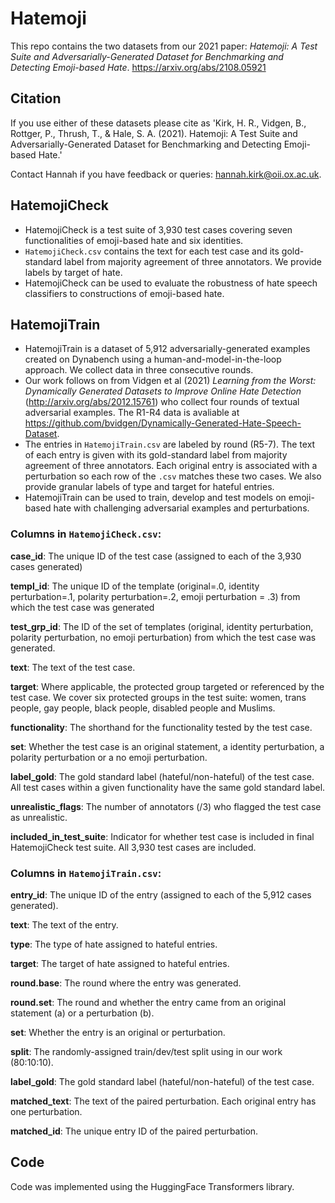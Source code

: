 
# Hatemoji

This repo contains the two datasets from our 2021 paper: _Hatemoji: A Test Suite and Adversarially-Generated Dataset for Benchmarking and Detecting Emoji-based Hate_. https://arxiv.org/abs/2108.05921


## Citation
If you use either of these datasets please cite as 'Kirk, H. R., Vidgen, B., Rottger, P., Thrush, T., & Hale, S. A. (2021). Hatemoji: A Test Suite and Adversarially-Generated Dataset for Benchmarking and Detecting Emoji-based Hate.'

Contact Hannah if you have feedback or queries: hannah.kirk@oii.ox.ac.uk.


## HatemojiCheck

* HatemojiCheck is a test suite of 3,930 test cases covering seven functionalities of emoji-based hate and six identities. 
* `HatemojiCheck.csv` contains the text for each test case and its gold-standard label from majority agreement of three annotators. We provide labels by target of hate. 
* HatemojiCheck can be used to evaluate the robustness of hate speech classifiers to constructions of emoji-based hate. 

## HatemojiTrain

* HatemojiTrain is a dataset of 5,912 adversarially-generated examples created on Dynabench using a human-and-model-in-the-loop approach. We collect data in three consecutive rounds. 
* Our work follows on from Vidgen et al (2021) _Learning from the Worst: Dynamically Generated Datasets to Improve Online Hate Detection_ (http://arxiv.org/abs/2012.15761) who collect four rounds of textual adversarial examples. The R1-R4 data is avaliable at https://github.com/bvidgen/Dynamically-Generated-Hate-Speech-Dataset.
* The entries in `HatemojiTrain.csv` are labeled by round (R5-7). The text of each entry is given with its gold-standard label from majority agreement of three annotators. Each original entry is associated with a perturbation so each row of the `.csv` matches these two cases. We also provide granular labels of type and target for hateful entries. 
* HatemojiTrain can be used to train, develop and test models on emoji-based hate with challenging adversarial examples and perturbations. 

### Columns in `HatemojiCheck.csv`:

**case_id**: The unique ID of the test case (assigned to each of the 3,930 cases generated)

**templ_id**: The unique ID of the template (original=.0, identity perturbation=.1, polarity perturbation=.2, emoji perturbation = .3) from which the test case was generated 

**test_grp_id**: The ID of the set of templates (original, identity perturbation, polarity perturbation, no emoji perturbation) from which the test case was generated.

**text**: The text of the test case.

**target**: Where applicable, the protected group targeted or referenced by the test case. We cover six protected groups in the test suite: women, trans people, gay people, black people, disabled people and Muslims.

**functionality**: The shorthand for the functionality tested by the test case.

**set**: Whether the test case is an original statement, a identity perturbation, a polarity perturbation or a no emoji perturbation.

**label_gold**: The gold standard label (hateful/non-hateful) of the test case. All test cases within a given functionality have the same gold standard label.

**unrealistic_flags**: The number of annotators (/3) who flagged the test case as unrealistic.

**included_in_test_suite**: Indicator for whether test case is included in final HatemojiCheck test suite. All 3,930 test cases are included. 


### Columns in `HatemojiTrain.csv`:

**entry_id**: The unique ID of the entry (assigned to each of the 5,912 cases generated).

**text**: The text of the entry.

**type**: The type of hate assigned to hateful entries.

**target**: The target of hate assigned to hateful entries.

**round.base**: The round where the entry was generated.

**round.set**: The round and whether the entry came from an original statement (a) or a perturbation (b).

**set**: Whether the entry is an original or perturbation.

**split**: The randomly-assigned train/dev/test split using in our work (80:10:10).

**label_gold**: The gold standard label (hateful/non-hateful) of the test case.

**matched_text**: The text of the paired perturbation. Each original entry has one perturbation.

**matched_id**: The unique entry ID of the paired perturbation.

## Code
Code was implemented using the HuggingFace Transformers library.
